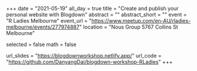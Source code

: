 +++
date = "2021-05-19"
all_day = true
title = "Create and publish your personal website with Blogdown"
abstract = ""
abstract_short = ""
event = "R Ladies Melbourne"
event_url = "https://www.meetup.com/en-AU/rladies-melbourne/events/277974887"
location = "Nous Group 5767 Collins St Melbourne"
  
selected = false
math = false
  
url_slides = "https://blogdownworkshop.netlify.app/"
url_code = "https://github.com/DanyangDai/blogdown-workshop-RLadies"
+++